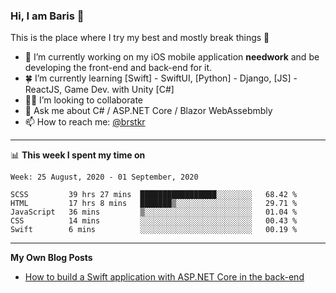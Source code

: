 ### Hi, I am Baris 👋

This is the place where I try my best and mostly break things :rofl:


- 🔭  I’m currently working on my iOS mobile application **needwork** and be developing the front-end and back-end for it.
- 🍀  I’m currently learning [Swift] - SwiftUI, [Python] - Django, [JS] - ReactJS, Game Dev.  with Unity [C#]
- ✌🏻  I’m looking to collaborate
- 💬  Ask me about C# / ASP.NET Core / Blazor WebAssebmbly
- 📫  How to reach me: [@brstkr](https://brstkr.com/contact.html)

---------

📊 **This week I spent my time on**
<!--START_SECTION:waka-->
```text
Week: 25 August, 2020 - 01 September, 2020

SCSS         39 hrs 27 mins  █████████████████░░░░░░░░   68.42 % 
HTML         17 hrs 8 mins   ███████▒░░░░░░░░░░░░░░░░░   29.71 % 
JavaScript   36 mins         ▒░░░░░░░░░░░░░░░░░░░░░░░░   01.04 % 
CSS          14 mins         ░░░░░░░░░░░░░░░░░░░░░░░░░   00.43 % 
Swift        6 mins          ░░░░░░░░░░░░░░░░░░░░░░░░░   00.19 % 
```
<!--END_SECTION:waka-->

---------

**My Own Blog Posts**
 - [How to build a Swift application with ASP.NET Core in the back-end](https://medium.com/@brstkr3/how-to-connect-your-swift-application-to-an-asp-net-core-back-end-cc0ab9a4fba8)
